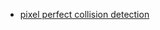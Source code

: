 - [pixel perfect collision detection](https://github.com/SFML/SFML/wiki/Source%3A-Simple-Collision-Detection-for-SFML-2)